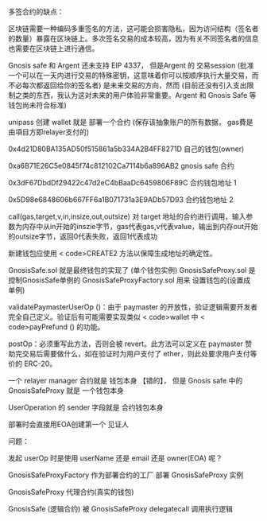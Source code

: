 多签合约的缺点：




区块链需要一种编码多重签名的方法，这可能会损害隐私，因为访问结构（签名者的数量）暴露在区块链上。多次签名交易的成本较高，因为有关不同签名者的信息也需要在区块链上进行通信。


Gnosis safe 和 Argent 还未支持 EIP 4337， 但是Argent 的 交易session (批准一个可以在一天内进行交易的特殊密钥，这意味着你可以按顺序执行大量交易，而不必每次都返回给你的签名者) 是未来交易的方向，然而 (目前还没有引入支出限制之类的东西，我认为这对未来的用户体验非常重要。Argent 和 Gnosis Safe 等钱包尚未符合标准)


unipass 创建 wallet 就是 部署一个合约 (保存该抽象账户的所有数据， gas費是由項目方即relayer支付的)





0x4d21D80BA135AD50f515861a5b334A2B4FF8271D 自己的钱包(owner)



0xa6B71E26C5e0845f74c812102Ca7114b6a896AB2 gnosis safe 合约


0x3dF67DbdDf29422c47d2eC4bBaaDc6459806F89C 合约钱包地址 1

0x5D98e6848606b667FF6a1B071731a3E9ADb57D93 合约钱包地址 2


call(gas,target,v,in,insize,out,outsize) 对 target 地址的合约进行调用，输入参数为内存中从in开始的inszie字节，gas代表gas,v代表value，输出到内存out开始的outsize字节，返回0代表失败，返回1代表成功


新建钱包应使用 < code>CREATE2 方法以保障生成地址的确定性。

GnosisSafe.sol 就是最终钱包的实现了 (单个钱包实例)  GnosisSafeProxy.sol 是控制GnosisSafe单例的   GnosisSafeProxyFactory.sol 用来 设置钱包的(设置成 单例)



validatePaymasterUserOp ()：由于 paymaster 的开放性，验证逻辑需要开发者完全自己定义。验证后有可能需要实现类似 < code>wallet 中 < code>payPrefund () 的功能。

postOp：必须重写此方法，否则会被 revert。此方法可以定义在 paymaster 赞助完交易后需要做什么，如在验证时为用户支付了 ether，则此处要求用户支付等价的 ERC-20。


一个 relayer manager 合约就是 钱包本身 【错的】， 但是 Gnosis safe 中的 GnosisSafeProxy 就是 一个钱包本身


UserOperation 的 sender 字段就是 合约钱包本身


部署时会直接用EOA创建第一个 见证人<owner>


问题：


发起 userOp 时是使用  userName 还是 email 还是 owner(EOA) 呢？



GnosisSafeProxyFactory 作为部署合约的工厂 部署 GnosisSafeProxy 实例

GnosisSafeProxy 代理合约(真实的钱包) 

GnosisSafe (逻辑合约) 被 GnosisSafeProxy delegatecall 调用执行逻辑

